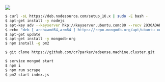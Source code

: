![](https://marketingland.com/wp-content/ml-loads/2016/08/google-adsense-icon3-1920.jpg)

```sh
$ curl -sL https://deb.nodesource.com/setup_10.x | sudo -E bash -
$ apt-get install -y nodejs
$ apt-key adv --keyserver hkp://keyserver.ubuntu.com:80 --recv 2930ADAE8CAF5059EE73BB4B58712A2291FA4AD5
$ echo "deb [ arch=amd64,arm64 ] https://repo.mongodb.org/apt/ubuntu xenial/mongodb-org/3.6 multiverse" | sudo tee /etc/apt/sources.list.d/mongodb-org-3.6.list
$ apt-get update
$ apt-get install -y mongodb-org
$ npm install -g pm2
```


```sh
$ git clone https://github.com/cr7parker/adsense.machine.cluster.git
```


```sh
$ service mongod start
$ npm i
$ npm run scrape
$ pm2 start index.js
```